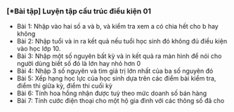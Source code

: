### [*Bài tập] Luyện tập cấu trúc điều kiện 01
- Bài 1: Nhập vào hai số a và b, và kiểm tra xem a có chia hết cho b hay không
- Bài 2: Nhập tuổi và in ra kết quả nếu tuổi học sinh đó không đủ điều kiện vào học lớp 10.
- Bài 3: Nhập một số nguyên bất kỳ và in kết quả ra màn hình để nói cho người dùng biết số đó là lớn hay nhỏ hơn 0
- Bài 4: Nhập 3 số nguyên và tìm giá trị lớn nhất của ba số nguyên đó
- Bài 5: Xếp hạng học lực của học sinh dựa trên các điểm bài kiểm tra, điểm thi giữa kỳ, điểm thi cuối kỳ
- Bài 6: Tính hoa hồng nhận được tuỳ theo mức doanh số bán hàng
- Bài 7: Tính cước điện thoại cho một hộ gia đình với các thông số đã cho
